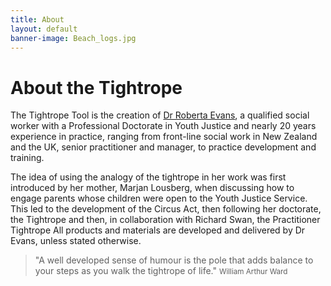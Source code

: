 ```yaml
---
title: About
layout: default
banner-image: Beach_logs.jpg
---
```


# About the Tightrope

The Tightrope Tool is the creation of [Dr Roberta Evans][profile], a qualified social worker with a Professional Doctorate in Youth Justice and nearly 20 years experience in practice, ranging from front-line social work in New Zealand and the UK, senior practitioner and manager, to practice development and training. 

The idea of using the analogy of the tightrope in her work was first introduced by her mother, Marjan Lousberg, when discussing how to engage parents whose children were open to the Youth Justice Service. This led to the development of the Circus Act, then following her doctorate, the Tightrope and then, in collaboration with Richard Swan, the Practitioner Tightrope 
All products and materials are developed and delivered by Dr Evans, unless stated otherwise. 

[profile]: http://uk.linkedin.com/pub/roberta-evans/25/b37/907


> "A well developed sense of humour is the pole that adds balance to your steps as you walk the tightrope of life."
> <small>William Arthur Ward</small>
